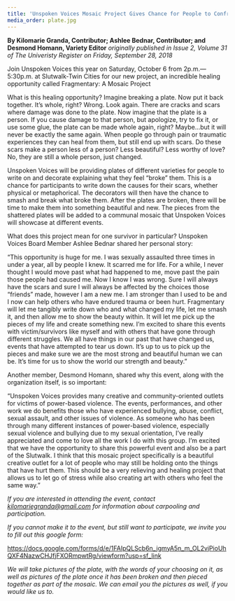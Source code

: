 ```yaml
---
title: 'Unspoken Voices Mosaic Project Gives Chance for People to Confront Trauma with Art'
media_order: plate.jpg
---
```


**By Kilomarie Granda, Contributor; Ashlee Bednar, Contributor; and Desmond Homann, Variety Editor** _originally published in Issue 2, Volume 31 of The Univeristy Register on Friday, September 28, 2018_

Join Unspoken Voices this year on Saturday, October 6 from 2p.m.—5:30p.m. at Slutwalk-Twin Cities for our new project, an incredible healing opportunity called Fragmentary: A Mosaic Project

What is this healing opportunity? Imagine breaking a plate. Now put it back together. It’s whole, right? Wrong. Look again. There are cracks and scars where damage was done to the plate. Now imagine that the plate is a person. If you cause damage to that person, but apologize, try to fix it, or use some glue, the plate can be made whole again, right? Maybe...but it will never be exactly the same again. When people go through pain or traumatic experiences they can heal from them, but still end up with scars. Do these scars make a person less of a person? Less beautiful? Less worthy of love? No, they are still a whole person, just changed.

Unspoken Voices will be providing plates of different varieties for people to write on and decorate explaining what they feel “broke” them. This is a chance for participants to write down the causes for their scars, whether physical or metaphorical. The decorators will then have the chance to smash and break what broke them. After the plates are broken, there will be time to make them into something beautiful and new. The pieces from the shattered plates will be added to a communal mosaic that Unspoken Voices will showcase at different events.


What does this project mean for one survivor in particular? Unspoken Voices Board Member Ashlee Bednar shared her personal story:

“This opportunity is huge for me. I was sexually assaulted three times in under a year, all by people I knew.  It scarred me for life. For a while, I never thought I would move past what had happened to me, move past the pain those people had caused me. Now I know I was wrong.  Sure I will always have the scars and sure I will always be affected by the choices those “friends” made, however I am a new me. I am stronger than I used to be and I now can help others who have endured trauma or been hurt. Fragmentary will let me tangibly write down who and what changed my life, let me smash it, and then allow me to show the beauty within. It will let me pick up the pieces of my life and create something new. I’m excited to share this events with victim/survivors like myself and with others that have gone through different struggles. We all have things in our past that have changed us, events that have attempted to tear us down. It’s up to us to pick up the pieces and make sure we are the most strong and beautiful human we can be. It’s time for us to show the world our strength and beauty.”

Another member, Desmond Homann, shared why this event, along with the organization itself, is so important:

“Unspoken Voices provides many creative and community-oriented outlets for victims of power-based violence. The events, performances, and other work we do benefits those who have experienced bullying, abuse, conflict, sexual assault, and other issues of violence. As someone who has been through many different instances of power-based violence, especially sexual violence and bullying due to my sexual orientation, I’ve really appreciated and come to love all the work I do with this group. I’m excited that we have the opportunity to share this powerful event and also be a part of the Slutwalk. I think that this mosaic project specifically is a beautiful creative outlet for a lot of people who may still be holding onto the things that have hurt them. This should be a very relieving and healing project that allows us to let go of stress while also creating art with others who feel the same way.”

_If you are interested in attending the event, contact kilomariegranda@gmail.com for information about carpooling and participation._

_If you cannot make it to the event, but still want to participate, we invite you to fill out this google form:_

https://docs.google.com/forms/d/e/1FAIpQLScb6n_jgmyA5n_m_OL2vjPioUhQXF4NazwCHJfjFXORmpwtRg/viewform?usp=sf_link

_We will take pictures of the plate, with the words of your choosing on it, as well as pictures of the plate once it has been broken and then pieced together as part of the mosaic. We can email you the pictures as well, if you would like us to._